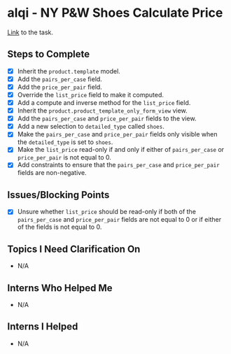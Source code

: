 # alqi - NY P&W Shoes Calculate Price

[Link](https://www.odoo.com/web#id=3364783&cids=3&menu_id=4720&action=4665&active_id=3364781&model=project.task&view_type=form) to the task.

## Steps to Complete
- [X] Inherit the `product.template` model.
- [X] Add the `pairs_per_case` field.
- [X] Add the `price_per_pair` field.
- [X] Override the `list_price` field to make it computed.
- [X] Add a compute and inverse method for the `list_price` field.
- [X] Inherit the `product.product_template_only_form_view` view.
- [X] Add the `pairs_per_case` and `price_per_pair` fields to the view.
- [X] Add a new selection to `detailed_type` called `shoes`.
- [X] Make the `pairs_per_case` and `price_per_pair` fields only visible when the `detailed_type` is set to `shoes`.
- [X] Make the `list_price` read-only if and only if either of `pairs_per_case` or `price_per_pair` is not equal to 0.
- [X] Add constraints to ensure that the `pairs_per_case` and `price_per_pair` fields are non-negative.

## Issues/Blocking Points
- [X] Unsure whether `list_price` should be read-only if both of the `pairs_per_case` and `price_per_pair` fields are not equal to 0 or if either of the fields is not equal to 0.

## Topics I Need Clarification On
- N/A
      
## Interns Who Helped Me
- N/A

## Interns I Helped
- N/A
